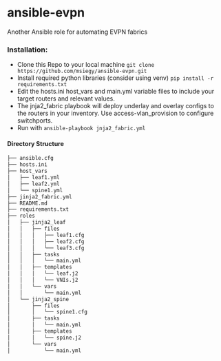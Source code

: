 # ansible-evpn
Another Ansible role for automating EVPN fabrics

### Installation:
- Clone this Repo to your local machine `git clone https://github.com/msiegy/ansible-evpn.git`
- Install required python libraries (consider using venv) `pip install -r requirements.txt`
- Edit the hosts.ini host_vars and main.yml variable files to include your target routers and relevant values.
- The jnja2_fabric playbook will deploy underlay and overlay configs to the routers in your inventory. Use access-vlan_provision to configure switchports.
- Run with `ansible-playbook jnja2_fabric.yml`

#### Directory Structure
```bash
├── ansible.cfg
├── hosts.ini
├── host_vars
│   ├── leaf1.yml
│   ├── leaf2.yml
│   └── spine1.yml
├── jinja2_fabric.yml
├── README.md
├── requirements.txt
├── roles
│   ├── jinja2_leaf
│   │   ├── files
│   │   │   ├── leaf1.cfg
│   │   │   ├── leaf2.cfg
│   │   │   └── leaf3.cfg
│   │   ├── tasks
│   │   │   └── main.yml
│   │   ├── templates
│   │   │   └── leaf.j2
│   │   │   └── VNIs.j2
│   │   └── vars
│   │       └── main.yml
│   └── jinja2_spine
│       ├── files
│       │   └── spine1.cfg
│       ├── tasks
│       │   └── main.yml
│       ├── templates
│       │   └── spine.j2
│       └── vars
│           └── main.yml
```

